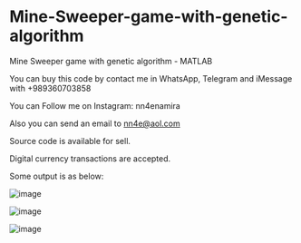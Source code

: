 # Mine-Sweeper-game-with-genetic-algorithm
Mine Sweeper game with genetic algorithm - MATLAB

You can buy this code by contact me in WhatsApp, Telegram and iMessage with +989360703858

You can Follow me on Instagram: nn4enamira

Also you can send an email to nn4e@aol.com

Source code is available for sell.

Digital currency transactions are accepted.

Some output is as below:

![image](https://github.com/user-attachments/assets/c3b950b2-3d25-461f-b388-bd490211c6b6)

![image](https://github.com/user-attachments/assets/a8e5b8fb-f913-427b-a572-e9c9814a4fbd)

![image](https://github.com/user-attachments/assets/5bcf74ed-ac2c-4bd4-b054-c09c7fba0fa9)



